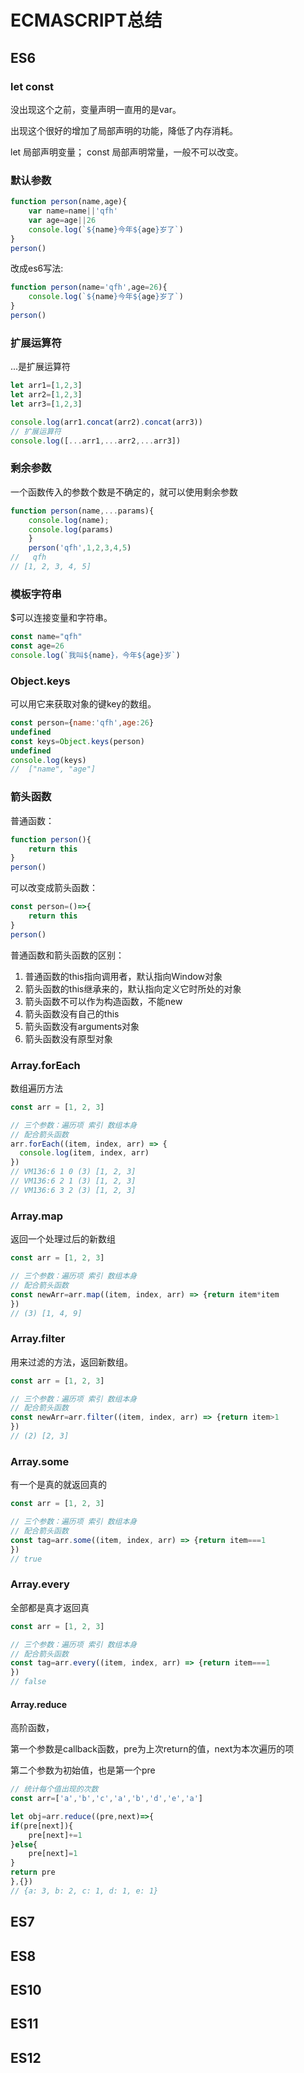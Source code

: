 # ECMASCRIPT总结
## ES6
### let const
没出现这个之前，变量声明一直用的是var。

出现这个很好的增加了局部声明的功能，降低了内存消耗。

let 局部声明变量；
const 局部声明常量，一般不可以改变。


### 默认参数
```js
function person(name,age){
    var name=name||'qfh'
    var age=age||26
    console.log(`${name}今年${age}岁了`)
}
person()
```
改成es6写法:
```js
function person(name='qfh',age=26){
    console.log(`${name}今年${age}岁了`)
}
person()
```
### 扩展运算符
...是扩展运算符
```js
let arr1=[1,2,3]
let arr2=[1,2,3]
let arr3=[1,2,3]

console.log(arr1.concat(arr2).concat(arr3))
// 扩展运算符
console.log([...arr1,...arr2,...arr3])
```
### 剩余参数
一个函数传入的参数个数是不确定的，就可以使用剩余参数
```js
function person(name,...params){
    console.log(name);
    console.log(params)
    }
    person('qfh',1,2,3,4,5)
//   qfh
// [1, 2, 3, 4, 5]
```
### 模板字符串
$可以连接变量和字符串。
```js
const name="qfh"
const age=26
console.log(`我叫${name}，今年${age}岁`)
```
### Object.keys
可以用它来获取对象的键key的数组。
```js
const person={name:'qfh',age:26}
undefined
const keys=Object.keys(person)
undefined
console.log(keys)
//  ["name", "age"]
```
### 箭头函数
普通函数：
```js
function person(){
    return this
}
person()
```
可以改变成箭头函数：
```js
const person=()=>{
    return this
}
person()
```
普通函数和箭头函数的区别：
1. 普通函数的this指向调用者，默认指向Window对象
2. 箭头函数的this继承来的，默认指向定义它时所处的对象
3. 箭头函数不可以作为构造函数，不能new
4. 箭头函数没有自己的this
5. 箭头函数没有arguments对象
6. 箭头函数没有原型对象

### Array.forEach
数组遍历方法
```js
const arr = [1, 2, 3]

// 三个参数：遍历项 索引 数组本身
// 配合箭头函数
arr.forEach((item, index, arr) => {
  console.log(item, index, arr)
})
// VM136:6 1 0 (3) [1, 2, 3]
// VM136:6 2 1 (3) [1, 2, 3]
// VM136:6 3 2 (3) [1, 2, 3]
```
### Array.map
返回一个处理过后的新数组
```js
const arr = [1, 2, 3]

// 三个参数：遍历项 索引 数组本身
// 配合箭头函数
const newArr=arr.map((item, index, arr) => {return item*item
})
// (3) [1, 4, 9]
```
### Array.filter
用来过滤的方法，返回新数组。
```js
const arr = [1, 2, 3]

// 三个参数：遍历项 索引 数组本身
// 配合箭头函数
const newArr=arr.filter((item, index, arr) => {return item>1
})
// (2) [2, 3]
```
### Array.some
有一个是真的就返回真的
```js
const arr = [1, 2, 3]

// 三个参数：遍历项 索引 数组本身
// 配合箭头函数
const tag=arr.some((item, index, arr) => {return item===1
})
// true
```
### Array.every
全部都是真才返回真
```js
const arr = [1, 2, 3]

// 三个参数：遍历项 索引 数组本身
// 配合箭头函数
const tag=arr.every((item, index, arr) => {return item===1
})
// false
```
#### Array.reduce
高阶函数，

第一个参数是callback函数，pre为上次return的值，next为本次遍历的项

第二个参数为初始值，也是第一个pre

```js
// 统计每个值出现的次数
const arr=['a','b','c','a','b','d','e','a']

let obj=arr.reduce((pre,next)=>{
if(pre[next]){
    pre[next]+=1
}else{
    pre[next]=1   
}
return pre
},{})
// {a: 3, b: 2, c: 1, d: 1, e: 1}
```
## ES7
## ES8
## ES10
## ES11
## ES12